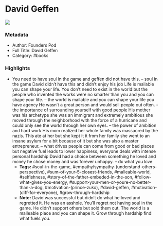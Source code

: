 # David Geffen

![](https://readwise-assets.s3.amazonaws.com/static/images/default-book-icon-1.a08c56e2fedd.png)

### Metadata

- Author: Founders Pod 
- Full Title: David Geffen
- Category: #books

### Highlights

- You need to have soul in the game and geffen did not have this. – soul in the game David didn’t have this and didn’t enjoy his job
  Life is mailable you can shape your life. You don’t need to exist in the world but the people who invented the works were no smarter than you and you can shape your life. – the world is mailable and you can shape your life you have agency
  He wasn’t a great person and would sell people out often. - the importance of surrounding yourself with good people
  His mother was his archetype she was an immigrant and extremely ambitious she moved through the neighborhood with the force of a hurricane and could only see the world through her own eyes. – the power of ambition and hard work
  His mom realized her whole family was massacred by the nazis. This ate at her but she kept it it from her family she went to an insane asylum for a bit because of it but she was also a master entrepreneur. – what drives people can come from good or bad places but negative fuel leads to lower happiness, everyone deals with intense personal hardship
  David had a choice between something he loved and money he chose money and was forever unhappy. – do what you love
    - **Tags:** #soul-in-the-game, #empathy/sympathy-(understand-others-perspective), #sum-of-your-5-closest-friends, #malleable-world, #selfishness, #story-of-the-father-embeded-in-the-son, #follow-what-gives-you-energy, #support-your-men-or-youre-no-better-than-a-dog, #motivation-(prince-zuko), #david-geffen, #motivation-(diff-for-everyone), #grow-through-hardship
    - **Note:** David was successful but didn’t do what he loved and regretted it. He was an asshole. You’ll regret not having soul in the game. He didn’t support others but sold them out.
      The world is a malleable place and you can shape it.
      Grow through hardship find what fuels you.
